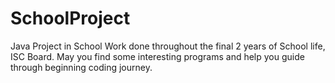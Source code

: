 # SchoolProject
Java Project in School
Work done throughout the final 2 years of School life, ISC Board.
May you find some interesting programs and help you guide through beginning coding journey.
